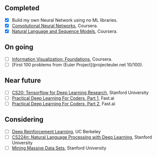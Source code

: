 ## Completed
- [x] Build my own Neural Network using no ML libraries.
- [x] [Convolutional Neural Networks](https://www.coursera.org/learn/convolutional-neural-networks/home/welcome), Coursera.
- [x] [Natural Language and Sequence Models](https://www.coursera.org/learn/nlp-sequence-models), Coursera.

## On going
- [ ] [Information Visualization: Foundations](https://www.coursera.org/learn/information-visualization-fundamentals/), Coursera.
- [ ] [First 100 problems from (Euler Project](projecteuler.net 10/100).

## Near future
- [ ] [CS20: Tensorflow for Deep Learning Research](http://web.stanford.edu/class/cs20si/syllabus.html), Stanford University
- [ ] [Practical Deep Learning For Coders, Part 1](http://course.fast.ai/), Fast.ai
- [ ] [Practical Deep Learning For Coders, Part 2](http://course.fast.ai/part2.html), Fast.ai

## Considering
- [ ] [Deep Reinforcement Learning](http://rail.eecs.berkeley.edu/deeprlcourse/), UC Berkeley
- [ ] [CS224n: Natural Language Processing with Deep Learning](http://web.stanford.edu/class/cs224n/), Stanford University
- [ ] [Mining Massive Data Sets](http://web.stanford.edu/class/cs246/handouts.html/), Stanford University
